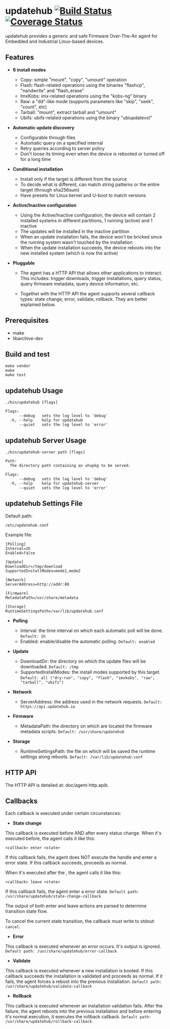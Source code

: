 # updatehub [![Build Status](https://travis-ci.org/updatehub/updatehub.svg?branch=v1)](https://travis-ci.org/updatehub/updatehub) [![Coverage Status](https://coveralls.io/repos/github/updatehub/updatehub/badge.svg?branch=v1)](https://coveralls.io/github/updatehub/updatehub?branch=v1)

updatehub provides a generic and safe Firmware Over-The-Air agent for Embedded and
Industrial Linux-based devices.

Features
--------

* **6 install modes**

  * Copy: simple "mount", "copy", "umount" operation
  * Flash: flash-related operations using the binaries "flashcp", "nandwrite" and "flash_erase"
  * ImxKobs: imx-related operations using the "kobs-ng" binary
  * Raw: a "dd"-like mode (supports parameters like "skip", "seek", "count", etc)
  * Tarball: "mount", extract tarball and "umount"
  * Ubifs: ubifs-related operations using the binary "ubiupdatevol"

* **Automatic update discovery**

  * Configurable through files
  * Automatic query on a specified interval
  * Retry queries according to server policy
  * Don't loose its timing even when the device is rebooted or turned
    off for a long time

* **Conditional installation**

  * Install only if the target is different from the source
  * To decide what is different, can match string patterns or the
    entire target (through sha256sum)
  * Have presets for Linux kernel and U-boot to match versions

* **Active/Inactive configuration**

  * Using the Active/Inactive configuration, the device will contain 2
    installed systems in different partitions, 1 running (active) and
    1 inactive
  * The updates will be installed in the inactive partition
  * When an update installation fails, the device won't be bricked
    since the running system wasn't touched by the installation
  * When the update installation succeeds, the device reboots into the
    new installed system (which is now the active)

* **Pluggable**

  * The agent has a HTTP API that allows other applications to
    interact. This includes: trigger downloads, trigger installations,
    query status, query firmware metadata, query device information, etc.

  * Togethet with the HTTP API the agent supports several callback
    types: state change, error, validate, rollback. They are better
    explained below.

Prerequisites
--------

-  make
-  libarchive-dev

Build and test
--------

    make vendor
    make
    make test

updatehub Usage
--------

    ./bin/updatehub [flags]

    Flags:
          --debug   sets the log level to 'debug'
      -h, --help    help for updatehub
          --quiet   sets the log level to 'error'

updatehub Server Usage
--------

    ./bin/updatehub-server path [flags]

    Path:
      The directory path containing an uhupkg to be served.

    Flags:
          --debug   sets the log level to 'debug'
      -h, --help    help for updatehub-server
          --quiet   sets the log level to 'error'

updatehub Settings File
--------

Default path:

    /etc/updatehub.conf

Example file:

    [Polling]
    Interval=2h
    Enabled=false

    [Update]
    DownloadDir=/tmp/download
    SupportedInstallModes=mode1,mode2

    [Network]
    ServerAddress=http://addr:80

    [Firmware]
    MetadataPath=/usr/share/metadata

    [Storage]
    RuntimeSettingsPath=/var/lib/updatehub.conf

* **Polling**

  * Interval: the time interval on which each automatic poll will be
    done. ``Default: 1h``
  * Enabled: enable/disable the automatic polling. ``Default: enabled``

* **Update**

  * DownloadDir: the directory on which the update files will be
    downloaded. ``Default: /tmp``
  * SupportedInstallModes: the install modes supported by this
    target. ``Default: all ("dry-run", "copy", "flash", "imxkobs",
    "raw", "tarball", "ubifs")``
  
* **Network**

  * ServerAddress: the address used in the network requests. ``Default:
    https://api.updatehub.io``

* **Firmware**

  * MetadataPath: the directory on which are located the firmware
    metadata scripts. ``Default: /usr/share/updatehub``

* **Storage**

  * RuntimeSettingsPath: the file on which will be saved the runtime
    settings along reboots. ``Default: /var/lib/updatehub.conf``

HTTP API
--------

The HTTP API is detailed at: doc/agent-http.apib.

Callbacks
--------

Each callback is executed under certain circunstances:

* **State change**

This callback is executed before AND after every status change. When
it's executed before, the agent calls it like this:

    <callback> enter <state>

If this callback fails, the agent does NOT execute the <state> handle
and enter a error state. If this callback succeeds, proceeds as normal.

When it's executed after the <state>, the agent calls it like this:

    <callback> leave <state>

If this callback fails, the agent enter a error state. ``Default path:
/usr/share/updatehub/state-change-callback``

The output of both enter and leave actions are parsed to determine
transition state flow.

To cancel the current state transition, the callback must write
to stdout: ``cancel``.

* **Error**

This callback is executed whenever an error occurs. It's output is
ignored. ``Default path: /usr/share/updatehub/error-callback``

* **Validate**

This callback is executed whenever a new installation is booted. If
this callback succeeds the installation is validated and proceeds as
normal. If it fails, the agent forces a reboot into the previous
installation. ``Default path: /usr/share/updatehub/validate-callback``

* **Rollback**

This callback is executed whenever an installation validation
fails. After the failure, the agent reboots into the previous
installation and before entering it's normal execution, it executes
the rollback callback. ``Default path: /usr/share/updatehub/rollback-callback``
